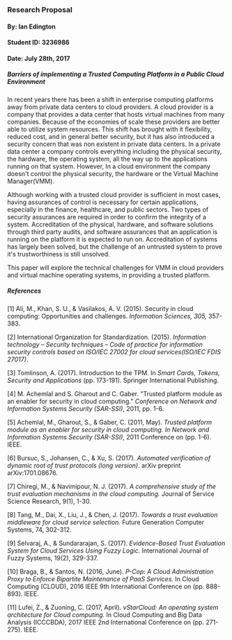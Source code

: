 ### Research Proposal
#### By: Ian Edington
#### Student ID: 3236986
#### Date: July 28th, 2017

##### Barriers of implementing a Trusted Computing Platform in a Public Cloud Environment

In recent years there has been a shift in enterprise computing platforms away from private data centers to cloud providers.
A cloud provider is a company that provides a data center that hosts virtual machines from many companies.
Because of the economies of scale these providers are better able to utilize system resources.
This shift has brought with it flexibility, reduced cost, and in general better security, but it has also introduced a security concern that was non existent in private data centers.
In a private data center a company controls everything including the physical security, the hardware, the operating system, all the way up to the applications running on that system.
However, In a cloud environment the company doesn't control the physical security, the hardware or the Virtual Machine Manager(VMM).

Although working with a trusted cloud provider is sufficient in most cases, having assurances of control is necessary for certain applications, especially in the finance, healthcare, and public sectors.
Two types of security assurances are required in order to confirm the integrity of a system.
Accreditation of the physical, hardware, and software solutions through third party audits, and software assurances that an application is running on the platform it is expected to run on.
Accreditation of systems has largely been solved, but the challenge of an untrusted system to prove it's trustworthiness is still unsolved.

This paper will explore the technical challenges for VMM in cloud providers and virtual machine operating systems, in providing a trusted platform.

##### References

[1] Ali, M., Khan, S. U., & Vasilakos, A. V. (2015). Security in cloud computing: Opportunities and challenges. *Information Sciences, 305,* 357-383.

[2] International Organization for Standardization. (2015). *Information technology – Security techniques – Code of practice for information security controls based on ISO/IEC 27002 for cloud services(ISO/IEC FDIS 27017)*.

[3] Tomlinson, A. (2017). Introduction to the TPM. In *Smart Cards, Tokens, Security and Applications* (pp. 173-191). Springer International Publishing.

[4] M. Achemlal and S. Gharout and C. Gaber. "Trusted platform module as an enabler for security in cloud computing." *Conference on Network and Information Systems Security (SAR-SSI)*, 2011, pp. 1-6.

[5] Achemlal, M., Gharout, S., & Gaber, C. (2011, May). *Trusted platform module as an enabler for security in cloud computing. In Network and Information Systems Security (SAR-SSI)*, 2011 Conference on (pp. 1-6). IEEE.

[6] Bursuc, S., Johansen, C., & Xu, S. (2017). *Automated verification of dynamic root of trust protocols (long version)*. arXiv preprint arXiv:1701.08676.

[7] Chiregi, M., & Navimipour, N. J. (2017). *A comprehensive study of the trust evaluation mechanisms in the cloud computing.* Journal of Service Science Research, 9(1), 1-30.

[8] Tang, M., Dai, X., Liu, J., & Chen, J. (2017). *Towards a trust evaluation middleware for cloud service selection.* Future Generation Computer Systems, 74, 302-312.

[9] Selvaraj, A., & Sundararajan, S. (2017). *Evidence-Based Trust Evaluation System for Cloud Services Using Fuzzy Logic.* International Journal of Fuzzy Systems, 19(2), 329-337.

[10] Braga, B., & Santos, N. (2016, June). *P-Cop: A Cloud Administration Proxy to Enforce Bipartite Maintenance of PaaS Services.* In Cloud Computing (CLOUD), 2016 IEEE 9th International Conference on (pp. 888-893). IEEE.

[11] Lufei, Z., & Zuoning, C. (2017, April). *vStarCloud: An operating system architecture for Cloud computing.* In Cloud Computing and Big Data Analysis (ICCCBDA), 2017 IEEE 2nd International Conference on (pp. 271-275). IEEE.
